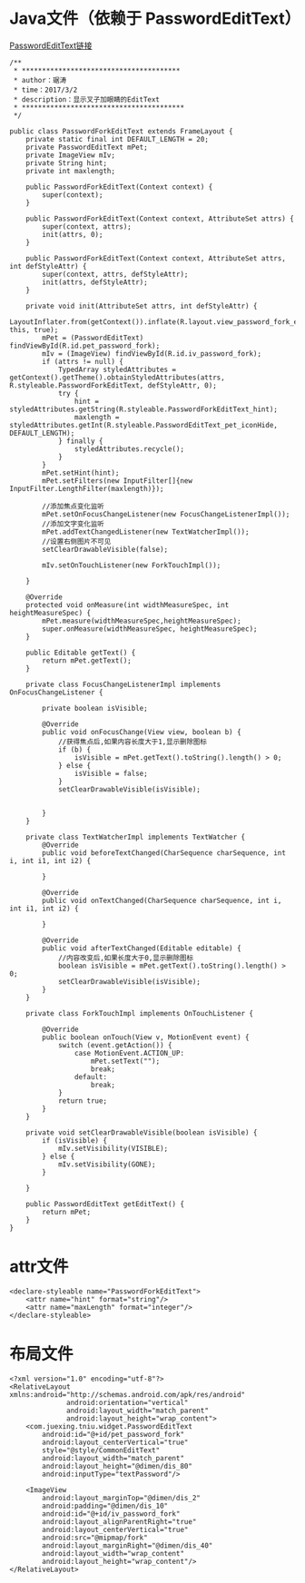 # Java文件（依赖于 PasswordEditText）


[PasswordEditText链接](https://github.com/jutao/AndroidNode/blob/master/2017/2017.3/%E5%AF%86%E7%A0%81%E6%98%BE%E7%A4%BA%E4%B8%8E%E9%9A%90%E8%97%8FEditText.md)

	/**
	 * ***************************************
	 * author：琚涛
	 * time：2017/3/2
	 * description：显示叉子加眼睛的EditText
	 * ****************************************
	 */

	public class PasswordForkEditText extends FrameLayout {
	    private static final int DEFAULT_LENGTH = 20;
	    private PasswordEditText mPet;
	    private ImageView mIv;
	    private String hint;
	    private int maxlength;

	    public PasswordForkEditText(Context context) {
	        super(context);
	    }

	    public PasswordForkEditText(Context context, AttributeSet attrs) {
	        super(context, attrs);
	        init(attrs, 0);
	    }

	    public PasswordForkEditText(Context context, AttributeSet attrs, int defStyleAttr) {
	        super(context, attrs, defStyleAttr);
	        init(attrs, defStyleAttr);
	    }

	    private void init(AttributeSet attrs, int defStyleAttr) {
	        LayoutInflater.from(getContext()).inflate(R.layout.view_password_fork_edittext, this, true);
	        mPet = (PasswordEditText) findViewById(R.id.pet_password_fork);
	        mIv = (ImageView) findViewById(R.id.iv_password_fork);
	        if (attrs != null) {
	            TypedArray styledAttributes = getContext().getTheme().obtainStyledAttributes(attrs, R.styleable.PasswordForkEditText, defStyleAttr, 0);
	            try {
	                hint = styledAttributes.getString(R.styleable.PasswordForkEditText_hint);
	                maxlength = styledAttributes.getInt(R.styleable.PasswordEditText_pet_iconHide, DEFAULT_LENGTH);
	            } finally {
	                styledAttributes.recycle();
	            }
	        }
	        mPet.setHint(hint);
	        mPet.setFilters(new InputFilter[]{new InputFilter.LengthFilter(maxlength)});

	        //添加焦点变化监听
	        mPet.setOnFocusChangeListener(new FocusChangeListenerImpl());
	        //添加文字变化监听
	        mPet.addTextChangedListener(new TextWatcherImpl());
	        //设置右侧图片不可见
	        setClearDrawableVisible(false);

	        mIv.setOnTouchListener(new ForkTouchImpl());

	    }

	    @Override
	    protected void onMeasure(int widthMeasureSpec, int heightMeasureSpec) {
	        mPet.measure(widthMeasureSpec,heightMeasureSpec);
	        super.onMeasure(widthMeasureSpec, heightMeasureSpec);
	    }

	    public Editable getText() {
	        return mPet.getText();
	    }

	    private class FocusChangeListenerImpl implements OnFocusChangeListener {

	        private boolean isVisible;

	        @Override
	        public void onFocusChange(View view, boolean b) {
	            //获得焦点后,如果内容长度大于1,显示删除图标
	            if (b) {
	                isVisible = mPet.getText().toString().length() > 0;
	            } else {
	                isVisible = false;
	            }
	            setClearDrawableVisible(isVisible);


	        }
	    }

	    private class TextWatcherImpl implements TextWatcher {
	        @Override
	        public void beforeTextChanged(CharSequence charSequence, int i, int i1, int i2) {

	        }

	        @Override
	        public void onTextChanged(CharSequence charSequence, int i, int i1, int i2) {

	        }

	        @Override
	        public void afterTextChanged(Editable editable) {
	            //内容改变后,如果长度大于0,显示删除图标
	            boolean isVisible = mPet.getText().toString().length() > 0;
	            setClearDrawableVisible(isVisible);
	        }
	    }

	    private class ForkTouchImpl implements OnTouchListener {

	        @Override
	        public boolean onTouch(View v, MotionEvent event) {
	            switch (event.getAction()) {
	                case MotionEvent.ACTION_UP:
	                    mPet.setText("");
	                    break;
	                default:
	                    break;
	            }
	            return true;
	        }
	    }

	    private void setClearDrawableVisible(boolean isVisible) {
	        if (isVisible) {
	            mIv.setVisibility(VISIBLE);
	        } else {
	            mIv.setVisibility(GONE);
	        }

	    }

	    public PasswordEditText getEditText() {
	        return mPet;
	    }
	}

# attr文件
    <declare-styleable name="PasswordForkEditText">
        <attr name="hint" format="string"/>
        <attr name="maxLength" format="integer"/>
    </declare-styleable>

# 布局文件
	<?xml version="1.0" encoding="utf-8"?>
	<RelativeLayout xmlns:android="http://schemas.android.com/apk/res/android"
	              android:orientation="vertical"
	              android:layout_width="match_parent"
	              android:layout_height="wrap_content">
	    <com.juexing.tniu.widget.PasswordEditText
	        android:id="@+id/pet_password_fork"
	        android:layout_centerVertical="true"
	        style="@style/CommonEditText"
	        android:layout_width="match_parent"
	        android:layout_height="@dimen/dis_80"
	        android:inputType="textPassword"/>

	    <ImageView
	        android:layout_marginTop="@dimen/dis_2"
	        android:padding="@dimen/dis_10"
	        android:id="@+id/iv_password_fork"
	        android:layout_alignParentRight="true"
	        android:layout_centerVertical="true"
	        android:src="@mipmap/fork"
	        android:layout_marginRight="@dimen/dis_40"
	        android:layout_width="wrap_content"
	        android:layout_height="wrap_content"/>
	</RelativeLayout>

